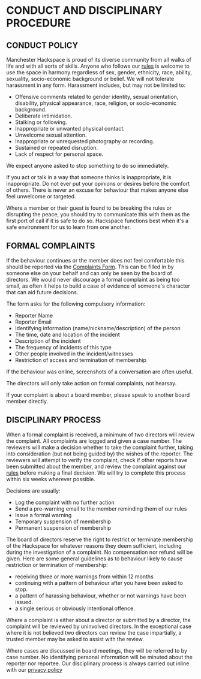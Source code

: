 # CONDUCT AND DISCIPLINARY PROCEDURE

## CONDUCT POLICY
Manchester Hackspace is proud of its diverse community from all walks of life and with all sorts of skills. Anyone who follows our [rules](https://www.hacman.org.uk/rules/) is welcome to use the space in harmony regardless of sex, gender, ethnicity, race, ability, sexuality, socio-economic background or belief. We will not tolerate harassment in any form. Harassment includes, but may not be limited to:

* Offensive comments related to gender identity, sexual orientation, disability, physical appearance, race, religion, or socio-economic background.
* Deliberate intimidation.
* Stalking or following.
* Inappropriate or unwanted physical contact.
* Unwelcome sexual attention.
* Inappropriate or unrequested photography or recording.
* Sustained or repeated disruption.
* Lack of respect for personal space.

We expect anyone asked to stop something to do so immediately.

If you act or talk in a way that someone thinks is inappropriate, it is inappropriate. Do not ever put your opinions or desires before the comfort of others. There is never an excuse for behaviour that makes anyone else feel unwelcome or targeted.

Where a member or their guest is found to be breaking the rules or disrupting the peace, you should try to communicate this with them as the first port of call if it is safe to do so. Hackspace functions best when it's a safe environment for us to learn from one another.

## FORMAL COMPLAINTS

If the behaviour continues or the member does not feel comfortable this should be reported via the [Complaints Form](https://forms.gle/HC2xJrz1XcXx4W1w7). This can be filled in by someone else on your behalf and can only be seen by the board of directors. We would never discourage a formal complaint as being too small, as often it helps to build a case of evidence of someone's character that can aid future decisions.

The form asks for the following compulsory information:
* Reporter Name
* Reporter Email
* Identifying information (name/nickname/description) of the person
* The time, date and location of the incident
* Description of the incident
* The frequency of incidents of this type
* Other people involved in the incident/witnesses
* Restriction of access and termination of membership

If the behaviour was online, screenshots of a conversation are often useful.

The directors will only take action on formal complaints, not hearsay.

If your complaint is about a board member, please speak to another board member directly.

## DISCIPLINARY PROCESS

When a formal complaint is received, a minimum of two directors will review the complaint. All complaints are logged and given a case number. The reviewers will make a decision whether to take the complaint further, taking into consideration (but not being guided by) the wishes of the reporter. The reviewers will attempt to verify the complaint, check if other reports have been submitted about the member, and review the complaint against our [rules](https://www.hacman.org.uk/rules/) before making a final decision. We will try to complete this process within six weeks wherever possible.

Decisions are usually:
* Log the complaint with no further action
* Send a pre-warning email to the member reminding them of our rules
* Issue a formal warning
* Temporary suspension of membership
* Permanent suspension of membership

The board of directors reserve the right to restrict or terminate membership of the Hackspace for whatever reasons they deem sufficient, including during the investigation of a complaint. No compensation nor refund will be given. Here are some general guidelines as to behaviour likely to cause restriction or termination of membership:

* receiving three or more warnings from within 12 months
* continuing with a pattern of behaviour after you have been asked to stop.
* a pattern of harassing behaviour, whether or not warnings have been issued.
* a single serious or obviously intentional offence.

Where a complaint is either about a director or submitted by a director, the complaint will be reviewed by uninvolved directors. In the exceptional case where it is not believed two directors can review the case impartially, a trusted member may be asked to assist with the review.

Where cases are discussed in board meetings, they will be referred to by case number. No identifying personal information will be minuted about the reporter nor reportee. Our disciplinary process is always carried out inline with our [privacy policy](https://hacman.org.uk/privacy-policy/)
